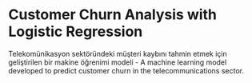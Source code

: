 # Customer Churn Analysis with Logistic Regression
 Telekomünikasyon sektöründeki müşteri kaybını tahmin etmek için geliştirilen bir makine öğrenimi modeli - A machine learning model developed to predict customer churn in the telecommunications sector. 
